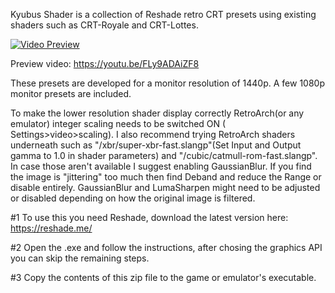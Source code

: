 Kyubus Shader is a collection of Reshade retro CRT presets using existing shaders such as CRT-Royale and CRT-Lottes.

[![Video Preview](https://i.postimg.cc/kg8zmzw3/thumb.png)](https://youtu.be/FLy9ADAiZF8)

Preview video: https://youtu.be/FLy9ADAiZF8

These presets are developed for a monitor resolution of 1440p. A few 1080p monitor presets are included.

To make the lower resolution shader display correctly RetroArch(or any emulator) integer scaling needs to be switched ON ( Settings>video>scaling). I also recommend trying RetroArch shaders underneath such as "/xbr/super-xbr-fast.slangp"(Set Input and Output gamma to 1.0 in shader parameters) and "/cubic/catmull-rom-fast.slangp". In case those aren't available I suggest enabling GaussianBlur. If you find the image is "jittering" too much then find Deband and reduce the Range or disable entirely. GaussianBlur and LumaSharpen might need to be adjusted or disabled depending on how the original image is filtered.

#1 To use this you need Reshade, download the latest version here: https://reshade.me/

#2 Open the .exe and follow the instructions, after chosing the graphics API you can skip the remaining steps.

#3 Copy the contents of this zip file to the game or emulator's executable.
